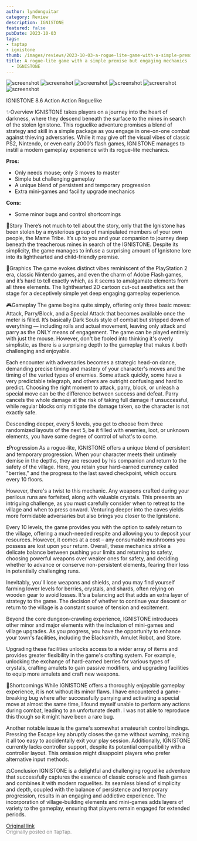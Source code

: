 ```yaml
---
author: lyndonguitar
category: Review
description: IGNISTONE
featured: false
pubDate: 2023-10-03
tags:
- taptap
- ignistone
thumb: /images/reviews/2023-10-03-a-rogue-lite-game-with-a-simple-premise-but-engaging-mechanics--full-review---ignistone-0.avif
title: A rogue-lite game with a simple premise but engaging mechanics | Full Review
  - IGNISTONE
---
```


<div class="gallery">
  <img src="/images/reviews/2023-10-03-a-rogue-lite-game-with-a-simple-premise-but-engaging-mechanics--full-review---ignistone-0.avif" alt="screenshot" />
  <img src="/images/reviews/2023-10-03-a-rogue-lite-game-with-a-simple-premise-but-engaging-mechanics--full-review---ignistone-1.avif" alt="screenshot" />
  <img src="/images/reviews/2023-10-03-a-rogue-lite-game-with-a-simple-premise-but-engaging-mechanics--full-review---ignistone-2.avif" alt="screenshot" />
  <img src="/images/reviews/2023-10-03-a-rogue-lite-game-with-a-simple-premise-but-engaging-mechanics--full-review---ignistone-3.avif" alt="screenshot" />
  <img src="/images/reviews/2023-10-03-a-rogue-lite-game-with-a-simple-premise-but-engaging-mechanics--full-review---ignistone-4.avif" alt="screenshot" />
  <img src="/images/reviews/2023-10-03-a-rogue-lite-game-with-a-simple-premise-but-engaging-mechanics--full-review---ignistone-5.avif" alt="screenshot" />
</div>

IGNISTONE
8.6
Action
Action Roguelike

✨Overview
IGNISTONE takes players on a journey into the heart of darkness, where they descend beneath the surface to the mines in search of the stolen Ignistone. This roguelike adventure promises a blend of strategy and skill in a simple package as you engage in one-on-one combat against thieving adversaries. While it may give off the visual vibes of classic PS2, Nintendo, or even early 2000’s flash games, IGNISTONE manages to instill a modern gameplay experience with its rogue-lite mechanics.


**Pros:**
- Only needs mouse; only 3 moves to master
- Simple but challenging gameplay
- A unique blend of persistent and temporary progression
- Extra mini-games and facility upgrade mechanics


**Cons:**
- Some minor bugs and control shortcomings


📖Story
There’s not much to tell about the story, only that the Ignistone has been stolen by a mysterious group of manipulated members of your own people, the Mame Tribe. It’s up to you and your companion to journey deep beneath the treacherous mines in search of the IGNISTONE. Despite its simplicity, the game manages to infuse a surprising amount of Ignistone lore into its lighthearted and child-friendly premise.

🎨Graphics
The game evokes distinct vibes reminiscent of the PlayStation 2 era, classic Nintendo games, and even the charm of Adobe Flash games, and it’s hard to tell exactly which, as it seems to amalgamate elements from all three elements. The lighthearted 2D cartoon cut-out aesthetics set the stage for a deceptively simple yet deep engaging gameplay experience.

🎮Gameplay
The game begins quite simply, offering only three basic moves: Attack, Parry/Block, and a Special Attack that becomes available once the meter is filled. It’s basically Dark Souls style of combat but stripped down of everything — including rolls and actual movement, leaving only attack and parry as the ONLY means of engagement. The game can be played entirely with just the mouse. However, don't be fooled into thinking it's overly simplistic, as there is a surprising depth to the gameplay that makes it both challenging and enjoyable.

Each encounter with adversaries becomes a strategic head-on dance, demanding precise timing and mastery of your character's moves and the timing of the varied types of enemies. Some attack quickly, some have a very predictable telegraph, and others are outright confusing and hard to predict. Choosing the right moment to attack, parry, block, or unleash a special move can be the difference between success and defeat. Parry cancels the whole damage at the risk of taking full damage if unsuccessful, while regular blocks only mitigate the damage taken, so the character is not exactly safe.

Descending deeper, every 5 levels, you get to choose from three randomized layouts of the next 5, be it filled with enemies, loot, or unknown elements, you have some degree of control of what's to come.

⏫Progression
As a rogue-lite, IGNISTONE offers a unique blend of persistent and temporary progression. When your character meets their untimely demise in the depths, they are rescued by his companion and return to the safety of the village. Here, you retain your hard-earned currency called "berries," and the progress to the last saved checkpoint, which occurs every 10 floors.

However, there's a twist to this mechanic. Any weapons crafted during your perilous runs are forfeited, along with valuable crystals. This presents an intriguing challenge, as you must carefully consider when to retreat to the village and when to press onward. Venturing deeper into the caves yields more formidable adversaries but also brings you closer to the Ignistone.

Every 10 levels, the game provides you with the option to safely return to the village, offering a much-needed respite and allowing you to deposit your resources. However, it comes at a cost – any consumable mushrooms you possess are lost upon your return.  Overall, these mechanics strike a delicate balance between pushing your limits and returning to safety, choosing powerful weapons over weaker ones for safety, and deciding whether to advance or conserve non-persistent elements, fearing their loss in potentially challenging runs.

Inevitably, you'll lose weapons and shields, and you may find yourself farming lower levels for berries, crystals, and shards, often relying on wooden gear to avoid losses. It's a balancing act that adds an extra layer of strategy to the game. The decision of whether to continue your descent or return to the village is a constant source of tension and excitement.

Beyond the core dungeon-crawling experience, IGNISTONE introduces other minor and major elements with the inclusion of mini-games and village upgrades. As you progress, you have the opportunity to enhance your town's facilities, including the Blacksmith, Amulet Robot, and Store.

Upgrading these facilities unlocks access to a wider array of items and provides greater flexibility in the game's crafting system. For example, unlocking the exchange of hard-earned berries for various types of crystals, crafting amulets to gain passive modifiers, and upgrading facilities to equip more amulets and craft new weapons.

🚧Shortcomings
While IGNISTONE offers a thoroughly enjoyable gameplay experience, it is not without its minor flaws. I have encountered a game-breaking bug where after successfully parrying and activating a special move at almost the same time, I found myself unable to perform any actions during combat, leading to an unfortunate death. I was not able to reproduce this though so it might have been a rare bug.

Another notable issue is the game's somewhat amateurish control bindings. Pressing the Escape key abruptly closes the game without warning, making it all too easy to accidentally exit your play session. Additionally, IGNISTONE currently lacks controller support, despite its potential compatibility with a controller layout. This omission might disappoint players who prefer alternative input methods.

⚖️Conclusion
IGNISTONE is a delightful and challenging roguelike adventure that successfully captures the essence of classic console and flash games and combines it with modern roguelites. Its seamless blend of simplicity and depth, coupled with the balance of persistence and temporary progression, results in an engaging and addictive experience. The incorporation of village-building elements and mini-games adds layers of variety to the gameplay, ensuring that players remain engaged for extended periods.

[Original link](https://www.taptap.io/post/6384256)<br><span style="font-size: 0.95em; color: #888;">Originally posted on TapTap.</span>
